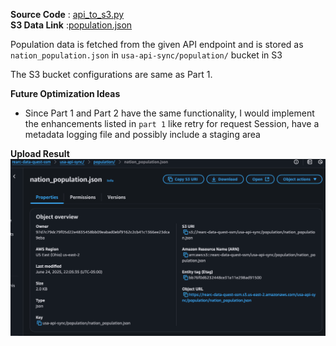 **Source Code** : [api_to_s3.py](https://github.com/sumashruthika/rearc-data-quest/blob/main/part2-json-api/api_to_s3.py)  
  **S3 Data Link** :[population.json](https://rearc-data-quest-ssm.s3.us-east-2.amazonaws.com/usa-api-sync/population/)


Population data is fetched from the given API endpoint and is stored as `nation_population.json` in `usa-api-sync/population/` bucket in S3

The S3 bucket configurations are same as Part 1.

**Future Optimization Ideas**
- Since Part 1 and Part 2 have the same functionality, I would implement the enhancements listed in `part 1` like retry for request Session, have a metadata logging file and possibly include a staging area

**Upload Result**
![BLS_data_bucket](https://github.com/SumaShruthika/Rearc-Data-Quest/blob/60bccd01974027867776ace365c7e9888b5cbf21/resources/nation_population_bucket.png)
